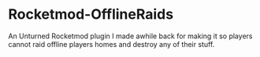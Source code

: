 # Rocketmod-OfflineRaids
An Unturned Rocketmod plugin I made awhile back for making it so players cannot raid offline players homes and destroy any of their stuff.
